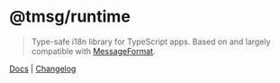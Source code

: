# @tmsg/runtime

> Type-safe i18n library for TypeScript apps.
> Based on and largely compatible with [MessageFormat](http://messageformat.github.io/messageformat/).

[Docs](https://github.com/tanekloc/tmsg/blob/main/README.md) | [Changelog](https://github.com/tanekloc/tmsg/tree/main/packages/runtime)
